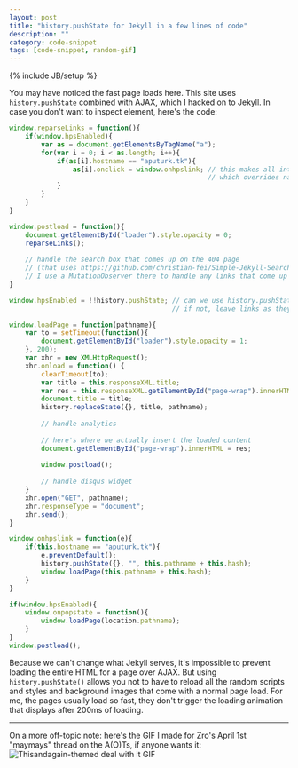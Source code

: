 ```yaml
---
layout: post
title: "history.pushState for Jekyll in a few lines of code"
description: ""
category: code-snippet
tags: [code-snippet, random-gif]
---
```

{% include JB/setup %}

You may have noticed the fast page loads here. This site uses `history.pushState` combined with AJAX, which I hacked on to Jekyll. In case you don't want to inspect element, here's the code:

```javascript
window.reparseLinks = function(){
    if(window.hpsEnabled){
        var as = document.getElementsByTagName("a");
        for(var i = 0; i < as.length; i++){
            if(as[i].hostname == "aputurk.tk"){
                as[i].onclick = window.onhpslink; // this makes all inter-page links use AJAX loading
                                                  // which overrides navigation
            }
        }
    }
}

window.postload = function(){
    document.getElementById("loader").style.opacity = 0;
    reparseLinks();
        
    // handle the search box that comes up on the 404 page
    // (that uses https://github.com/christian-fei/Simple-Jekyll-Search)
    // I use a MutationObserver there to handle any links that come up there
}

window.hpsEnabled = !!history.pushState; // can we use history.pushState?
                                         // if not, leave links as they are and use normal page loading

window.loadPage = function(pathname){
    var to = setTimeout(function(){
        document.getElementById("loader").style.opacity = 1;
    }, 200);
    var xhr = new XMLHttpRequest();
    xhr.onload = function() {
        clearTimeout(to);
        var title = this.responseXML.title;
        var res = this.responseXML.getElementById("page-wrap").innerHTML;
        document.title = title;
        history.replaceState({}, title, pathname);
        
        // handle analytics
        
        // here's where we actually insert the loaded content
        document.getElementById("page-wrap").innerHTML = res;
        
        window.postload();
        
        // handle disqus widget
    }
    xhr.open("GET", pathname);
    xhr.responseType = "document";
    xhr.send();
}

window.onhpslink = function(e){
    if(this.hostname == "aputurk.tk"){
        e.preventDefault();
        history.pushState({}, "", this.pathname + this.hash);
        window.loadPage(this.pathname + this.hash);
    }
}

if(window.hpsEnabled){
    window.onpopstate = function(){
        window.loadPage(location.pathname);
    }
}
window.postload();
```

Because we can't change what Jekyll serves, it's impossible to prevent loading the entire HTML for a page over AJAX. But using `history.pushState()` allows you not to have to reload all the random scripts and styles and background images that come with a normal page load. For me, the pages usually load so fast, they don't trigger the loading animation that displays after 200ms of loading.

---

On a more off-topic note: here's the GIF I made for Zro's April 1st "maymays" thread on the A(O)Ts, if anyone wants it:  
![Thisandagain-themed deal with it GIF](http://i63.tinypic.com/10ef1ad.gif)